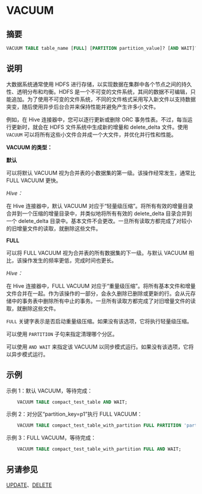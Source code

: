 
# VACUUM

## 摘要

``` sql
VACUUM TABLE table_name [FULL] [PARTITION partition_value]? [AND WAIT]?
```

## 说明

大数据系统通常使用 HDFS 进行存储，以实现数据在集群中各个节点之间的持久性、透明分布和均衡。HDFS 是一个不可变的文件系统，其间的数据不可编辑，只能追加。为了使用不可变的文件系统，不同的文件格式采用写入新文件以支持数据突变，随后使用异步后台合并来保持性能并避免产生许多小文件。

例如，在 Hive 连接器中，您可以逐行更新或删除 ORC 事务性表。不过，每当运行更新时，就会在 HDFS 文件系统中生成新的增量和 delete\_delta 文件。使用 `VACUUM` 可以将所有这些小文件合并成一个大文件，并优化并行性和性能。

**VACUUM 的类型：**

**默认**

可以将默认 VACUUM 视为合并表的小数据集的第一级。该操作经常发生，通常比 FULL VACUUM 更快。

*Hive：*

在 Hive 连接器中，默认 VACUUM 对应于“轻量级压缩”。将所有有效的增量目录合并到一个压缩的增量目录中，并类似地将所有有效的 delete\_delta 目录合并到一个 delete\_delta 目录中。基本文件不会更改。一旦所有读取方都完成了对较小的旧增量文件的读取，就删除这些文件。

**FULL**

可以将 FULL VACUUM 视为合并表的所有数据集的下一级。与默认 VACUUM 相比，该操作发生的频率更低，完成时间也更长。

*Hive：*

在 Hive 连接器中，FULL VACUUM 对应于“重量级压缩”。将所有基本文件和增量文件合并在一起。作为该操作的一部分，会永久删除已删除或更新的行。会从元存储中的事务表中删除所有中止的事务。一旦所有读取方都完成了对旧增量文件的读取，就删除这些文件。

`FULL` 关键字表示是否启动重量级压缩。如果没有该选项，它将执行轻量级压缩。

可以使用 `PARTITION` 子句来指定清理哪个分区。

可以使用 `AND WAIT` 来指定该 VACUUM 以同步模式运行。如果没有该选项，它将以异步模式运行。

## 示例

示例 1：默认 VACUUM，等待完成：

``` sql
    VACUUM TABLE compact_test_table AND WAIT;
```

示例 2：对分区“partition\_key=p1”执行 FULL VACUUM：

``` sql
    VACUUM TABLE compact_test_table_with_partition FULL PARTITION 'partition_key=p1';
```

示例 3：FULL VACUUM，等待完成：

``` sql
    VACUUM TABLE compact_test_table_with_partition FULL AND WAIT;
```

## 另请参见

[UPDATE](./update.md)、[DELETE](./delete.md)